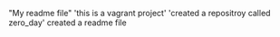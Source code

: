 "My readme file"
'this is a vagrant project'
'created a repositroy called zero_day'
created a readme file
